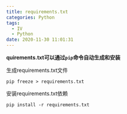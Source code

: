 ```yaml
---
title: requirements.txt
categories: Python
tags:
  - IV
  - Python
date: 2020-11-30 11:01:31
---
```


**quirements.txt可以通过`pip`命令自动生成和安装**

生成requirements.txt文件

```
pip freeze > requirements.txt
```

安装requirements.txt依赖

```
pip install -r requirements.txt
```

 <!-- more -->

